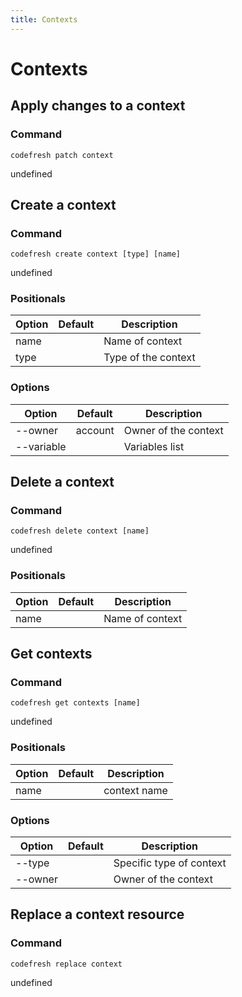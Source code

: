 ```yaml
---
title: Contexts
---
```


# Contexts

## Apply changes to a context

### Command
`codefresh patch context`

undefined
## Create a context

### Command
`codefresh create context [type] [name]`

undefined
### Positionals

Option | Default | Description
--------- | ----------- | -----------
name |  | Name of context
type |  | Type of the context
### Options

Option | Default | Description
--------- | ----------- | -----------
--owner | account | Owner of the context
--variable |  | Variables list
## Delete a context

### Command
`codefresh delete context [name]`

undefined
### Positionals

Option | Default | Description
--------- | ----------- | -----------
name |  | Name of context
## Get contexts

### Command
`codefresh get contexts [name]`

undefined
### Positionals

Option | Default | Description
--------- | ----------- | -----------
name |  | context name
### Options

Option | Default | Description
--------- | ----------- | -----------
--type |  | Specific type of context
--owner |  | Owner of the context
## Replace a context resource

### Command
`codefresh replace context`

undefined
